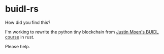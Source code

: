 # buidl-rs

How did you find this?

I'm working to rewrite the python tiny blockchain from [Justin Moen's BUIDL course](https://twitter.com/JustinMoen) in rust.

Please help.
